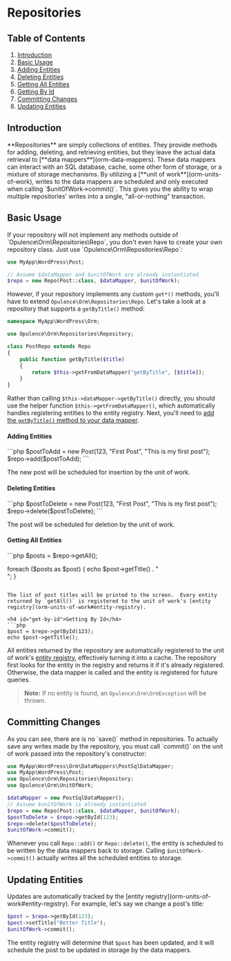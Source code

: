# Repositories

## Table of Contents
1. [Introduction](#introduction)
2. [Basic Usage](#basic-usage)
  1. [Adding Entities](#add)
  2. [Deleting Entities](#delete)
  3. [Getting All Entities](#get-all)
  4. [Getting By Id](#get-by-id)
3. [Committing Changes](#commit)
4. [Updating Entities](#update)

<h2 id="introduction">Introduction</h2>
**Repositories** are simply collections of entities.  They provide methods for adding, deleting, and retrieving entities, but they leave the actual data retrieval to [**data mappers**](orm-data-mappers).  These data mappers can interact with an SQL database, cache, some other form of storage, or a mixture of storage mechanisms.  By utilizing a [**unit of work**](orm-units-of-work), writes to the data mappers are scheduled and only executed when calling `$unitOfWork->commit()`.  This gives you the ability to wrap multiple repositories' writes into a single, "all-or-nothing" transaction.

<h2 id="basic-usage">Basic Usage</h2>
If your repository will not implement any methods outside of `Opulence\Orm\Repositories\Repo`, you don't even have to create your own repository class.  Just use `Opulence\Orm\Repositories\Repo`:

```php
use MyApp\WordPress\Post;

// Assume $dataMapper and $unitOfWork are already instantiated
$repo = new Repo(Post::class, $dataMapper, $unitOfWork); 
```

However, if your repository implements any custom `get*()` methods, you'll have to extend `Opulence\Orm\Repositories\Repo`.  Let's take a look at a repository that supports a `getByTitle()` method:

```php
namespace MyApp\WordPress\Orm;

use Opulence\Orm\Repositories\Repository;

class PostRepo extends Repo
{
    public function getByTitle($title)
    {
        return $this->getFromDataMapper("getByTitle", [$title]);
    }
}
```

Rather than calling `$this->dataMapper->getByTitle()` directly, you should use the helper function `$this->getFromDataMapper()`, which automatically handles registering entities to the entity registry.  Next, you'll need to [add the `getByTitle()` method to your data mapper](orm-data-mappers#creating-custom-get-methods).

<h4 id="add">Adding Entities</h4>
```php
$postToAdd = new Post(123, "First Post", "This is my first post");
$repo->add($postToAdd);
```

The new post will be scheduled for insertion by the unit of work.

<h4 id="delete">Deleting Entities</h4>
```php
$postToDelete = new Post(123, "First Post", "This is my first post");
$repo->delete($postToDelete);
```

The post will be scheduled for deletion by the unit of work.

<h4 id="get-all">Getting All Entities</h4>
```php
$posts = $repo->getAll();

foreach ($posts as $post) {
    echo $post->getTitle() . "<br />";
}
```

The list of post titles will be printed to the screen.  Every entity returned by `getAll()` is registered to the unit of work's [entity registry](orm-units-of-work#entity-registry).

<h4 id="get-by-id">Getting By Id</h4>
```php
$post = $repo->getById(123);
echo $post->getTitle();
```

All entities returned by the repository are automatically registered to the unit of work's [entity registry](orm-units-of-work#entity-registry), effectively turning it into a cache.  The repository first looks for the entity in the registry and returns it if it's already registered.  Otherwise, the data mapper is called and the entity is registered for future queries.

> **Note:** If no entity is found, an `Opulence\Orm\OrmException` will be thrown.

<h2 id="commit">Committing Changes</h2>
As you can see, there are is no `save()` method in repositories.  To actually save any writes made by the repository, you must call `commit()` on the unit of work passed into the repository's constructor:

```php
use MyApp\WordPress\Orm\DataMappers\PostSqlDataMapper;
use MyApp\WordPress\Post;
use Opulence\Orm\Repositories\Repository;
use Opulence\Orm\UnitOfWork;

$dataMapper = new PostSqlDataMapper();
// Assume $unitOfWork is already instantiated
$repo = new Repo(Post::class, $dataMapper, $unitOfWork); 
$postToDelete = $repo->getById(123);
$repo->delete($postToDelete);
$unitOfWork->commit();
```

Whenever you call `Repo::add()` or `Repo::delete()`, the entity is scheduled to be written by the data mappers back to storage.  Calling `$unitOfWork->commit()` actually writes all the scheduled entities to storage.

<h2 id="update">Updating Entities</h2>
Updates are automatically tracked by the [entity registry](orm-units-of-work#entity-registry).  For example, let's say we change a post's title:

```php
$post = $repo->getById(123);
$post->setTitle("Better Title");
$unitOfWork->commit();
```

The entity registry will determine that `$post` has been updated, and it will schedule the post to be updated in storage by the data mappers.